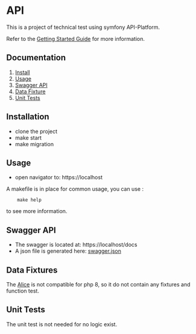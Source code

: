 # API
This is a project of technical test using symfony API-Platform.

Refer to the [Getting Started Guide](https://github.com/api-platform/api-platform) for more information.


## Documentation

1. [Install](#installation)
2. [Usage](#usage)
3. [Swagger API](#swagger-api)
4. [Data Fixture](#data-fixtures)
5. [Unit Tests](#unit-tests)

## Installation
   * clone the project
   * make start
   * make migration
## Usage
   * open navigator to: https://localhost
   
A makefile is in place for common usage, you can use :
        
        make help 
to see more information.

## Swagger API
   * The swagger is located at: https://localhost/docs
   * A json file is generated here: [swagger.json](config/swagger.json)

## Data Fixtures
   The [Alice](https://github.com/hautelook/AliceBundle) is not compatible for php 8, so it do not contain any fixtures and function test.
   
## Unit Tests
   The unit test is not needed for no logic exist.
